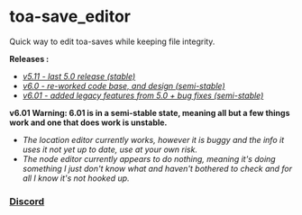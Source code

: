 # toa-save_editor
Quick way to edit toa-saves while keeping file integrity.

**Releases :**
 - *<a href="http://www.mediafire.com/file/t7ar9rqwoqyj8b9/save_editor_v5-11.exe/file">v5.11 - last 5.0 release (stable)</a>*
 - *<a href="https://www.mediafire.com/file/f1j3p452phl9lry/save_editor_v6.exe/file">v6.0  - re-worked code base, and design (semi-stable)</a>*
 - *<a href="https://www.mediafire.com/file/quducjz3p3xef3k/save_editor_v6_01.exe/file">v6.01 - added legacy features from 5.0 + bug fixes (semi-stable)</a>*

 **v6.01 Warning: 6.01 is in a semi-stable state, meaning all but a few things work and one that does work is unstable.**
   - *The location editor currently works, however it is buggy and the info it uses it not yet up to date, use at your own risk.*
   - *The node editor currently appears to do nothing, meaning it's doing something I just don't know what and haven't bothered to check and for all I know it's not hooked up.*

### <a href="https://discord.gg/bSvECMz">Discord</a>
